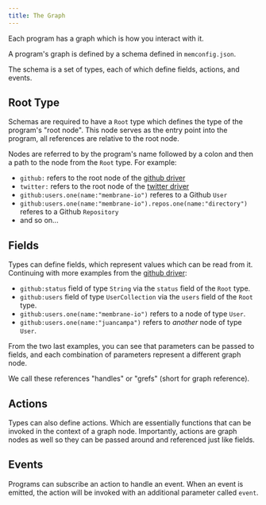 ```yaml
---
title: The Graph
---
```


Each program has a graph which is how you interact with it.

A program's graph is defined by a schema defined in `memconfig.json`.

The schema is a set of types, each of which define fields, actions, and events.

## Root Type

Schemas are required to have a `Root` type which defines the type of the program's "root
node". This node serves as the entry point into the program, all references are relative to the root node.

Nodes are referred to by the program's name followed by a colon and then a path to the node from the `Root` type. For example:

- `github:` refers to the root node of the [github driver](https://github.com/membrane-io/membrane-driver-github)
- `twitter:` refers to the root node of the [twitter driver](https://github.com/membrane-io/membrane-driver-twitter)
- `github:users.one(name:"membrane-io")` referes to a Github `User`
- `github:users.one(name:"membrane-io").repos.one(name:"directory")` referes to a Github `Repository`
- and so on...

## Fields

Types can define fields, which represent values which can be read from it. Continuing with more examples from the [github driver](https://github.com/membrane-io/membrane-driver-github):

- `github:status` field of type `String` via the `status` field of the `Root` type.
- `github:users` field of type `UserCollection` via the `users` field of the `Root` type.
- `github:users.one(name:"membrane-io")` refers to a node of type `User`.
- `github:users.one(name:"juancampa")` refers to _another_ node of type `User`.

From the two last examples, you can see that parameters can be passed to fields, and each combination of parameters
represent a different graph node.

We call these references "handles" or "grefs" (short for graph reference).

## Actions

Types can also define actions. Which are essentially functions that can be invoked in the context of a graph node. Importantly, actions are graph nodes as well so they can be passed around and referenced just like fields.

## Events

Programs can subscribe an action to handle an event. When an event is emitted, the action will be invoked with an additional parameter called `event`.
